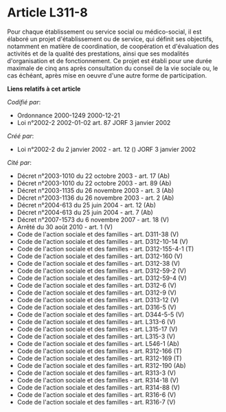 # Article L311-8

Pour chaque établissement ou service social ou médico-social, il est élaboré un projet d'établissement ou de service, qui
définit ses objectifs, notamment en matière de coordination, de coopération et d'évaluation des activités et de la qualité
des prestations, ainsi que ses modalités d'organisation et de fonctionnement. Ce projet est établi pour une durée maximale de
cinq ans après consultation du conseil de la vie sociale ou, le cas échéant, après mise en oeuvre d'une autre forme de
participation.

**Liens relatifs à cet article**

_Codifié par_:

  - Ordonnance 2000-1249 2000-12-21
  - Loi n°2002-2 2002-01-02 art. 87 JORF 3 janvier 2002

_Créé par_:

  - Loi n°2002-2 du 2 janvier 2002 - art. 12 () JORF 3 janvier 2002

_Cité par_:

  - Décret n°2003-1010 du 22 octobre 2003 - art. 17 (Ab)
  - Décret n°2003-1010 du 22 octobre 2003 - art. 89 (Ab)
  - Décret n°2003-1135 du 26 novembre 2003 - art. 3 (Ab)
  - Décret n°2003-1136 du 26 novembre 2003 - art. 2 (Ab)
  - Décret n°2004-613 du 25 juin 2004 - art. 12 (Ab)
  - Décret n°2004-613 du 25 juin 2004 - art. 7 (Ab)
  - Décret n°2007-1573 du 6 novembre 2007 - art. 18 (V)
  - Arrêté du 30 août 2010 - art. 1 (V)
  - Code de l'action sociale et des familles - art. D311-38 (V)
  - Code de l'action sociale et des familles - art. D312-10-14 (V)
  - Code de l'action sociale et des familles - art. D312-155-4-1 (T)
  - Code de l'action sociale et des familles - art. D312-160 (V)
  - Code de l'action sociale et des familles - art. D312-38 (V)
  - Code de l'action sociale et des familles - art. D312-59-2 (V)
  - Code de l'action sociale et des familles - art. D312-59-4 (V)
  - Code de l'action sociale et des familles - art. D312-6 (V)
  - Code de l'action sociale et des familles - art. D312-9 (V)
  - Code de l'action sociale et des familles - art. D313-12 (V)
  - Code de l'action sociale et des familles - art. D316-5 (V)
  - Code de l'action sociale et des familles - art. D344-5-5 (V)
  - Code de l'action sociale et des familles - art. L313-6 (V)
  - Code de l'action sociale et des familles - art. L315-17 (V)
  - Code de l'action sociale et des familles - art. L315-3 (V)
  - Code de l'action sociale et des familles - art. L546-1 (Ab)
  - Code de l'action sociale et des familles - art. R312-166 (T)
  - Code de l'action sociale et des familles - art. R312-169 (T)
  - Code de l'action sociale et des familles - art. R312-190 (Ab)
  - Code de l'action sociale et des familles - art. R313-3 (V)
  - Code de l'action sociale et des familles - art. R314-18 (V)
  - Code de l'action sociale et des familles - art. R314-88 (V)
  - Code de l'action sociale et des familles - art. R316-6 (V)
  - Code de l'action sociale et des familles - art. R316-7 (V)
